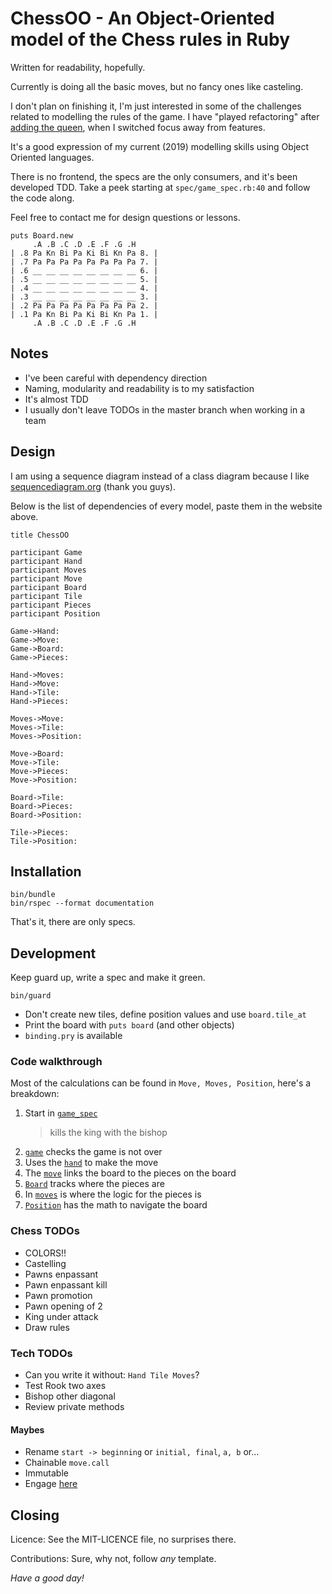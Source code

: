# ChessOO - An Object-Oriented model of the Chess rules in Ruby

Written for readability, hopefully.

Currently is doing all the basic moves, but no fancy ones like casteling.

I don't plan on finishing it, I'm just interested in some of the challenges
related to modelling the rules of the game.  I have "played refactoring"
after [adding the queen](524d7b3), when I switched focus away from features.

It's a good expression of my current (2019) modelling skills using
Object Oriented languages.

There is no frontend, the specs are the only consumers, and it's been developed TDD.
Take a peek starting at `spec/game_spec.rb:40` and follow the code along.

Feel free to contact me for design questions or lessons.

```
puts Board.new
     .A .B .C .D .E .F .G .H
| .8 Pa Kn Bi Pa Ki Bi Kn Pa 8. |
| .7 Pa Pa Pa Pa Pa Pa Pa Pa 7. |
| .6 __ __ __ __ __ __ __ __ 6. |
| .5 __ __ __ __ __ __ __ __ 5. |
| .4 __ __ __ __ __ __ __ __ 4. |
| .3 __ __ __ __ __ __ __ __ 3. |
| .2 Pa Pa Pa Pa Pa Pa Pa Pa 2. |
| .1 Pa Kn Bi Pa Ki Bi Kn Pa 1. |
     .A .B .C .D .E .F .G .H
```


## Notes

* I've been careful with dependency direction
* Naming, modularity and readability is to my satisfaction
* It's almost TDD
* I usually don't leave TODOs in the master branch when working in a team

## Design

I am using a sequence diagram instead of a class diagram
because I like [sequencediagram.org](https://sequencediagram.org/)
(thank you guys).

Below is the list of dependencies of every model, paste them in the website above.

```
title ChessOO

participant Game
participant Hand
participant Moves
participant Move
participant Board
participant Tile
participant Pieces
participant Position

Game->Hand:
Game->Move:
Game->Board:
Game->Pieces:

Hand->Moves:
Hand->Move:
Hand->Tile:
Hand->Pieces:

Moves->Move:
Moves->Tile:
Moves->Position:

Move->Board:
Move->Tile:
Move->Pieces:
Move->Position:

Board->Tile:
Board->Pieces:
Board->Position:

Tile->Pieces:
Tile->Position:
```


## Installation

```
bin/bundle
bin/rspec --format documentation
```

That's it, there are only specs.


## Development

Keep guard up, write a spec and make it green.

```
bin/guard
```

* Don't create new tiles, define position values and use `board.tile_at`
* Print the board with `puts board` (and other objects)
* `binding.pry` is available

### Code walkthrough

Most of the calculations can be found in `Move, Moves, Position`, here's a breakdown:

1. Start in [`game_spec`](spec/game_spec.rb:69)
    > kills the king with the bishop
2. [`game`](app/game.rb) checks the game is not over
3. Uses the [`hand`](app/hand.rb) to make the move
4. The [`move`](app/move.rb) links the board to the pieces on the board
5. [`Board`](app/board.rb) tracks where the pieces are
6. In [`moves`](app/moves.rb) is where the logic for the pieces is
7. [`Position`](app/position.rb) has the math to navigate the board


### Chess TODOs

* COLORS!!
* Castelling
* Pawns enpassant
* Pawn enpassant kill
* Pawn promotion
* Pawn opening of 2
* King under attack
* Draw rules

### Tech TODOs

* Can you write it without: `Hand Tile Moves`?
* Test Rook two axes
* Bishop other diagonal
* Review private methods

#### Maybes

* Rename `start -> beginning` or `initial, final`, `a, b` or...
* Chainable `move.call`
* Immutable
* Engage [here](https://codereview.stackexchange.com/questions/116994/object-oriented-chess-game-in-ruby)

## Closing

Licence: See the MIT-LICENCE file, no surprises there.

Contributions: Sure, why not, follow _any_ template.

_Have a good day!_
